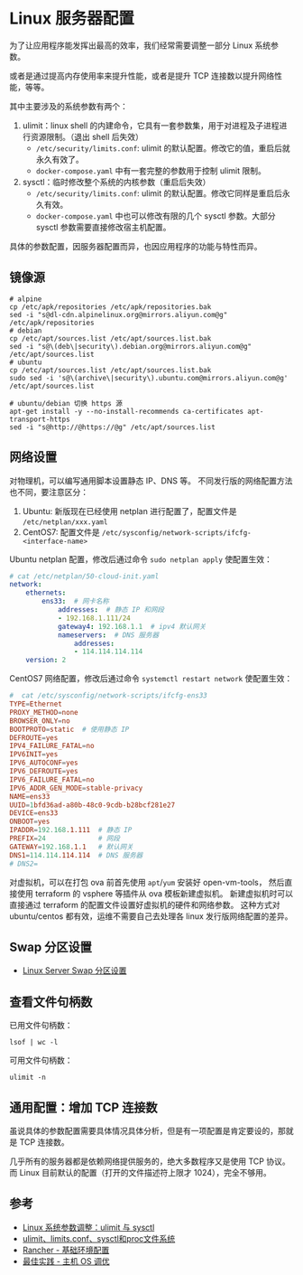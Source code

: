 # Linux 服务器配置

为了让应用程序能发挥出最高的效率，我们经常需要调整一部分 Linux 系统参数。

或者是通过提高内存使用率来提升性能，或者是提升 TCP 连接数以提升网络性能，等等。

其中主要涉及的系统参数有两个：

1. ulimit：linux shell 的内建命令，它具有一套参数集，用于对进程及子进程进行资源限制。（退出 shell 后失效）
    - `/etc/security/limits.conf`: ulimit 的默认配置。修改它的值，重启后就永久有效了。
    - `docker-compose.yaml` 中有一套完整的参数用于控制 ulimit 限制。
1. sysctl：临时修改整个系统的内核参数（重启后失效）
    - `/etc/security/limits.conf`: ulimit 的默认配置。修改它同样是重启后永久有效。
    - `docker-compose.yaml` 中也可以修改有限的几个 sysctl 参数。大部分 sysctl 参数需要直接修改宿主机配置。

具体的参数配置，因服务器配置而异，也因应用程序的功能与特性而异。


## 镜像源

```shell
# alpine
cp /etc/apk/repositories /etc/apk/repositories.bak
sed -i "s@dl-cdn.alpinelinux.org@mirrors.aliyun.com@g" /etc/apk/repositories
# debian
cp /etc/apt/sources.list /etc/apt/sources.list.bak
sed -i "s@\(deb\|security\).debian.org@mirrors.aliyun.com@g" /etc/apt/sources.list
# ubuntu
cp /etc/apt/sources.list /etc/apt/sources.list.bak
sudo sed -i 's@\(archive\|security\).ubuntu.com@mirrors.aliyun.com@g' /etc/apt/sources.list

# ubuntu/debian 切换 https 源
apt-get install -y --no-install-recommends ca-certificates apt-transport-https
sed -i "s@http://@https://@g" /etc/apt/sources.list
```


## 网络设置

对物理机，可以编写通用脚本设置静态 IP、DNS 等。
不同发行版的网络配置方法也不同，要注意区分：

1. Ubuntu: 新版现在已经使用 netplan 进行配置了，配置文件是 `/etc/netplan/xxx.yaml`
1. CentOS7: 配置文件是 `/etc/sysconfig/network-scripts/ifcfg-<interface-name>`

Ubuntu netplan 配置，修改后通过命令 `sudo netplan apply` 使配置生效：
```yaml
# cat /etc/netplan/50-cloud-init.yaml
network:
    ethernets:
        ens33:  # 网卡名称
            addresses:  # 静态 IP 和网段
            - 192.168.1.111/24
            gateway4: 192.168.1.1  # ipv4 默认网关
            nameservers:  # DNS 服务器
                addresses:
                - 114.114.114.114
    version: 2
```

CentOS7 网络配置，修改后通过命令 `systemctl restart network` 使配置生效：
```conf
#  cat /etc/sysconfig/network-scripts/ifcfg-ens33
TYPE=Ethernet
PROXY_METHOD=none
BROWSER_ONLY=no
BOOTPROTO=static  # 使用静态 IP
DEFROUTE=yes
IPV4_FAILURE_FATAL=no
IPV6INIT=yes
IPV6_AUTOCONF=yes
IPV6_DEFROUTE=yes
IPV6_FAILURE_FATAL=no
IPV6_ADDR_GEN_MODE=stable-privacy
NAME=ens33
UUID=1bfd36ad-a80b-48c0-9cdb-b28bcf281e27
DEVICE=ens33
ONBOOT=yes
IPADDR=192.168.1.111  # 静态 IP
PREFIX=24             # 网段
GATEWAY=192.168.1.1   # 默认网关
DNS1=114.114.114.114  # DNS 服务器
# DNS2=
```

对虚拟机，可以在打包 ova 前首先使用 `apt`/`yum` 安装好 open-vm-tools，
然后直接使用 terraform 的 vsphere 等插件从 ova 模板新建虚拟机。
新建虚拟机时可以直接通过 terraform 的配置文件设置好虚拟机的硬件和网络参数。
这种方式对 ubuntu/centos 都有效，运维不需要自己去处理各 linux 发行版网络配置的差异。

## Swap 分区设置

- [Linux Server Swap 分区设置](https://www.cnblogs.com/kirito-c/p/12058159.html)

## 查看文件句柄数

已用文件句柄数：

```shell
lsof | wc -l
```

可用文件句柄数：

```shell
ulimit -n
```

## 通用配置：增加 TCP 连接数

虽说具体的参数配置需要具体情况具体分析，但是有一项配置是肯定要设的，那就是 TCP 连接数。

几乎所有的服务器都是依赖网络提供服务的，绝大多数程序又是使用 TCP 协议。而 Linux 目前默认的配置（打开的文件描述符上限才 1024），完全不够用。


## 参考

- [Linux 系统参数调整：ulimit 与 sysctl](https://www.cnblogs.com/kirito-c/p/12254664.html)
- [ulimit、limits.conf、sysctl和proc文件系统](https://www.jianshu.com/p/20a2dd80cbad)
- [Rancher - 基础环境配置](https://docs.rancher.cn/rancher2x/install-prepare/basic-environment-configuration.html)
- [最佳实践 - 主机 OS 调优](https://docs.rancher.cn/rancher2x/install-prepare/best-practices/os.html)
